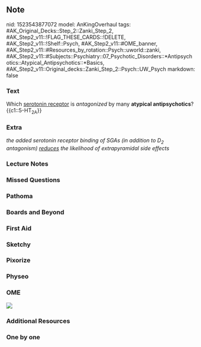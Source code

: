 ## Note
nid: 1523543877072
model: AnKingOverhaul
tags: #AK_Original_Decks::Step_2::Zanki_Step_2, #AK_Step2_v11::!FLAG_THESE_CARDS::!DELETE, #AK_Step2_v11::!Shelf::Psych, #AK_Step2_v11::#OME_banner, #AK_Step2_v11::#Resources_by_rotation::Psych::uworld::zanki, #AK_Step2_v11::#Subjects::Psychiatry::07_Psychotic_Disorders::*Antipsychotics::Atypical_Antipsychotics::*Basics, #AK_Step2_v11::Original_decks::Zanki_Step_2::Psych::UW_Psych
markdown: false

### Text
<div>
  Which <u>serotonin receptor</u> is <i>antagonized</i> by many
  <b>atypical antipsychotics</b>?
</div>
<div>
  {{c1::5-HT<sub>2A</sub>}}
</div>

### Extra
<div>
  <i>the added serotonin receptor binding of SGAs (in addition to
  D<sub>2</sub> antagonism) <u>reduces</u> the likelihood of
  extrapyramidal side effects</i>
</div>

### Lecture Notes


### Missed Questions


### Pathoma


### Boards and Beyond


### First Aid


### Sketchy


### Pixorize


### Physeo


### OME
<div class="ome-widget">
  <a href="https://onlinemeded.org?ref=anki"><img src=
  "_OME_AnkiFlashcards_General_7.png"></a>
</div>

### Additional Resources


### One by one

